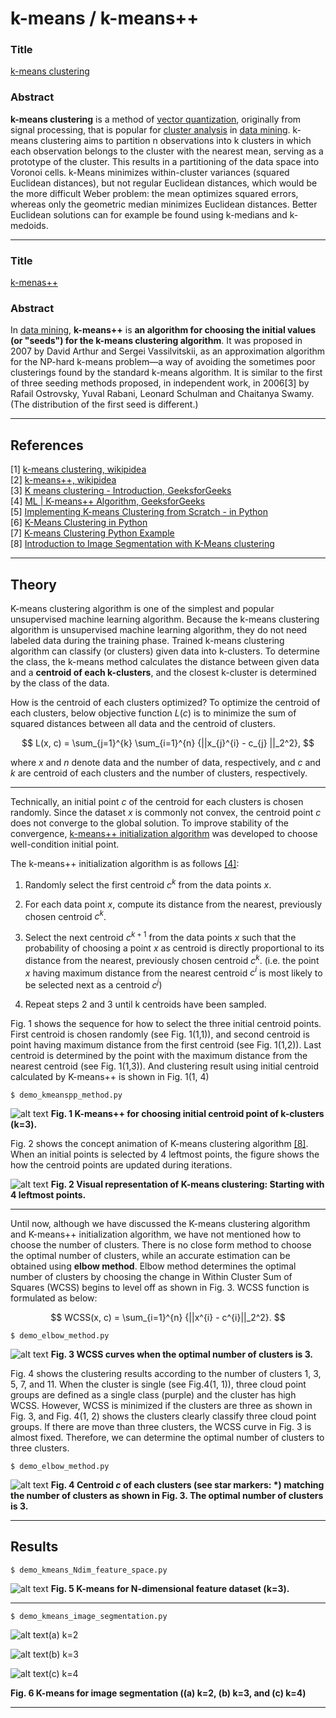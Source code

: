 # k-means / k-means++

### Title

[k-means clustering](https://en.wikipedia.org/wiki/K-means_clustering)

### Abstract

**k-means clustering** is a method of [vector quantization](https://en.wikipedia.org/wiki/Vector_quantization), originally from signal processing, that is popular for [cluster analysis](https://en.wikipedia.org/wiki/Cluster_analysis) in [data mining](https://en.wikipedia.org/wiki/Data_mining). k-means clustering aims to partition n observations into k clusters in which each observation belongs to the cluster with the nearest mean, serving as a prototype of the cluster. This results in a partitioning of the data space into Voronoi cells. k-Means minimizes within-cluster variances (squared Euclidean distances), but not regular Euclidean distances, which would be the more difficult Weber problem: the mean optimizes squared errors, whereas only the geometric median minimizes Euclidean distances. Better Euclidean solutions can for example be found using k-medians and k-medoids.

---

### Title

[k-menas++](https://en.wikipedia.org/wiki/K-means%2B%2B)

### Abstract

In [data mining](https://en.wikipedia.org/wiki/Data_mining), **k-means++** is **an algorithm for choosing the initial values (or "seeds") for the k-means clustering algorithm**. It was proposed in 2007 by David Arthur and Sergei Vassilvitskii, as an approximation algorithm for the NP-hard k-means problem—a way of avoiding the sometimes poor clusterings found by the standard k-means algorithm. It is similar to the first of three seeding methods proposed, in independent work, in 2006[3] by Rafail Ostrovsky, Yuval Rabani, Leonard Schulman and Chaitanya Swamy. (The distribution of the first seed is different.)

---

## References

[1] [k-means clustering, wikipidea](https://en.wikipedia.org/wiki/K-means_clustering)\
[2] [k-means++, wikipidea](https://en.wikipedia.org/wiki/K-means%2B%2B)\
[3] [K means clustering - Introduction, GeeksforGeeks](https://www.geeksforgeeks.org/k-means-clustering-introduction/)\
[4] [ML | K-means++ Algorithm, GeeksforGeeks](https://www.geeksforgeeks.org/ml-k-means-algorithm/)\
[5] [Implementing K-means Clustering from Scratch - in Python](https://mmuratarat.github.io/2019-07-23/kmeans_from_scratch)\
[6] [K-Means Clustering in Python](https://mubaris.com/posts/kmeans-clustering/)\
[7] [K-means Clustering Python Example](https://towardsdatascience.com/machine-learning-algorithms-part-9-k-means-example-in-python-f2ad05ed5203)\
[8] [Introduction to Image Segmentation with K-Means clustering](https://towardsdatascience.com/introduction-to-image-segmentation-with-k-means-clustering-83fd0a9e2fc3)

---

## Theory

K-means clustering algorithm is one of the simplest and popular unsupervised machine learning algorithm.
Because the k-means clustering algorithm is unsupervised machine learning algorithm, they do not need labeled data during the training phase.
Trained k-means clustering algorithm can classify (or clusters) given data into k-clusters.
To determine the class, the k-means method calculates the distance between given data and a **centroid of each k-clusters**,
and the closest k-cluster is determined by the class of the data.

How is the centroid of each clusters optimized?
To optimize the centroid of each clusters, below objective function $L(c)$ is to minimize the sum of squared distances between all data and the centroid of clusters.

$$
L(x, c) =  \sum_{j=1}^{k} \sum_{i=1}^{n} {||x_{j}^{i} - c_{j} ||_2^2},
$$

where $x$ and $n$ denote data and the number of data, respectively, and $c$ and $k$ are centroid of each clusters and the number of clusters, respectively.

---

Technically, an initial point $c$ of the centroid for each clusters is chosen randomly. Since the dataset $x$ is commonly not convex, the centroid point $c$ does not converge to the global solution. To improve stability of the convergence, [k-means++ initialization algorithm](https://en.wikipedia.org/wiki/K-means%2B%2B) was developed to choose well-condition initial point.

The k-means++ initialization algorithm is as follows [[4]](https://www.geeksforgeeks.org/ml-k-means-algorithm/):

1. Randomly select the first centroid $c^{k}$ from the data points $x$.

2. For each data point $x$, compute its distance from the nearest, previously chosen centroid $c^{k}$.

3. Select the next centroid $c^{k+1}$ from the data points $x$ such that the probability of choosing a point $x$ as centroid is directly proportional to its distance from the nearest, previously chosen centroid $c^{k}$. (i.e. the point $x$ having maximum distance from the nearest centroid $c^{i}$ is most likely to be selected next as a centroid $c^{j}$)

4. Repeat steps 2 and 3 until k centroids have been sampled.

Fig. 1 shows the sequence for how to select the three initial centroid points. First centroid is chosen randomly (see Fig. 1(1,1)), and second centroid is point having maximum distance from the first centroid (see Fig. 1(1,2)). Last centroid is determined by the point with the maximum distance from the nearest centroid (see Fig. 1(1,3)). And clustering result using initial centroid calculated by K-means++ is shown in Fig. 1(1, 4)

    $ demo_kmeanspp_method.py

![alt text](img/kmeanspp_init_centroid.png "Choose initial centroid point using K-means++ algorithm") 
**Fig. 1 K-means++ for choosing initial centroid point of k-clusters (k=3).**

Fig. 2 shows the concept animation of K-means clustering algorithm [[8]](https://towardsdatascience.com/introduction-to-image-segmentation-with-k-means-clustering-83fd0a9e2fc3). When an initial points is selected by 4 leftmost points, the figure shows the how the centroid points are updated during iterations.

![alt text](https://miro.medium.com/max/1600/1*ZmktlQtiZSp6p03op3EvyA.gif "Animation of K-means algorithm")
**Fig. 2 Visual representation of K-means clustering: Starting with 4 leftmost points.**

---

Until now, although we have discussed the K-means clustering algorithm and K-means++ initialization algorithm, we have not mentioned how to choose the number of clusters. There is no close form method to choose the optimal number of clusters, while an accurate estimation can be obtained using **elbow method**. Elbow method determines the optimal number of clusters by choosing the change in Within Cluster Sum of Squares (WCSS) begins to level off as shown in Fig. 3. WCSS function is formulated as below:

$$
WCSS(x, c) = \sum_{i=1}^{n} {||x^{i} - c^{i}||_2^2}.
$$

    $ demo_elbow_method.py

![alt text](./img/elbow_method.png "Cost function (WCSS) of elbow method")
**Fig. 3 WCSS curves when the optimal number of clusters is 3.**

Fig. 4 shows the clustering results according to the number of clusters 1, 3, 5, 7, and 11. When the cluster is single (see Fig.4(1, 1)), three cloud point groups are defined as a single class (purple) and the cluster has high WCSS. However, WCSS is minimized if the clusters are three as shown in Fig. 3, and Fig. 4(1, 2) shows the clusters clearly classify three cloud point groups. If there are move than three clusters, the WCSS curve in Fig. 3 is almost fixed. Therefore, we can determine the optimal number of clusters to three clusters.

    $ demo_elbow_method.py

![alt text](./img/elbow_method_clustering.png "K-means clustering along the number of clusters")
**Fig. 4 Centroid $c$ of each clusters (see star markers: \*) matching the number of clusters as shown in Fig. 3. The optimal number of clusters is 3.**

---

## Results

    $ demo_kmeans_Ndim_feature_space.py
                  

![alt text](./img/Ndim_kmeans.png "Comparision between Sci-kit package and scratch script")
**Fig. 5 K-means for N-dimensional feature dataset (k=3).**

---

    $ demo_kmeans_image_segmentation.py

![alt text](./img/img_kmeans_2clusters.png "K-means clustering when k = 2")(a) k=2

![alt text](./img/img_kmeans_3clusters.png "K-means clustering when k = 3")(b) k=3

![alt text](./img/img_kmeans_4clusters.png "K-means clustering when k = 4")(c) k=4

**Fig. 6 K-means for image segmentation ((a) k=2, (b) k=3, and (c) k=4)**

---